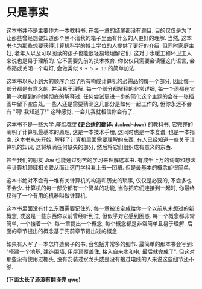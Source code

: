 # 只是事实
这本书并不是主要作为一本教科书, 在每一章的结尾都没有题目.
目的仅仅是为了让那些曾经想要知道那个黑不溜秋的箱子里面有什么的人更好的理解.
当然, 这本书也为那些想要获得计算机科学的博士学位的人提供了更好的介绍.
但同时家庭主妇, 老年人以及可以阅读的孩子也能很轻易地理解它们.
这对于水暖工和环卫工人来说也是易于理解的. 它不需要先前的技术教育.
你仅仅只需要会读懂这门语言, 会点亮或关闭一个电灯, 会做类似 `8 + 5 = 13` 的简单加法.

这本书以从小到大的顺序介绍了所有构成计算机的必需品的每一个部分, 因此每一部分都是有意义的,
并且易于理解. 每一个部分都解释的非常详细, 每一个词都在它第一次提到的时候彻底的解释过.
任何尝试更进一步的简化这个主题的会在一张插图中留下空白处, 一些人还是需要猜测这几部分是如何一起工作的,
但你永远不会有 "啊! 我知道了!" 这种感觉, 一会儿我就相信你会有了.

这本书不是一些大学 *降低难度* **(更合适的翻译: `dumbed-down`)** 的教科书, 它完整的阐明了计算机最基本的原理, 这是一本技术手册,
这同时也是一本食谱, 也是一本指南. 这本书从头开始, 解释了计算机里面需要理解的东西. 有人已经知道一些关于计算机的知识,
这将填满任何缺失的部分, 然后将它们组织成有意义的东西.

甚至我们的朋友 Joe 也能通过刻苦的学习来理解这本书. 有成千上万的词句和想法与计算机领域相关联从而让这门学科看上去一团糟.
但是最基本的概念却很简单.

这本书绝对不会有一堆有关计算机的构造和历史的琐事, 仅仅是必要的, 不会多也不会少. 计算机的每一部分都有一个简单的功能,
当你把它们连接到一起时, 你最终获得了一个有用的机器叫做计算机.

这本书里面没有什么东西需要记住的, 每一章被设定成给你一个以前从未想过的新概念, 或这是一些东西你以前曾经听到过,
但似乎对它感到困惑. 每一个概念都非常简单, 一个接着一个. 每一章提出一个概念, 每个概念都是非常简单且易于理解.
后面的章节提出的概念基于先前章节提出过的概念.

如果有人写了一本怎样造房子的书, 会包括非常多的细节. 最简单的那本书会写到: "搭建一个地基, 建造围墙, 用屋顶覆盖住,
接入自来水和电, 最后就完成了". 但这对那些没有使用过榔头, 没有安装过水龙头或是没有接过电线的人来说这些细节还不够.

**(下面太长了还没有翻译完 qwq)**
